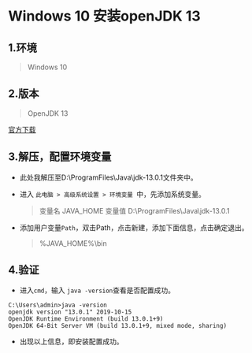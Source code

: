 # Windows 10 安装openJDK 13

## 1.环境
> Windows 10

## 2.版本
> OpenJDK 13  

[官方下载](http://jdk.java.net/13/)

## 3.解压，配置环境变量

- 此处我解压至D:\ProgramFiles\Java\jdk-13.0.1文件夹中。

- 进入 `此电脑 > 高级系统设置 > 环境变量 `中，先添加系统变量。
    > 变量名 JAVA_HOME
    > 变量值 D:\ProgramFiles\Java\jdk-13.0.1

- 添加用户变量`Path`，双击Path，点击新建，添加下面信息，点击确定退出。
    >%JAVA_HOME%\bin

## 4.验证
- 进入`cmd`，输入 `java -version`查看是否配置成功。
> 
    C:\Users\admin>java -version
    openjdk version "13.0.1" 2019-10-15
    OpenJDK Runtime Environment (build 13.0.1+9)
    OpenJDK 64-Bit Server VM (build 13.0.1+9, mixed mode, sharing)

- 出现以上信息，即安装配置成功。
